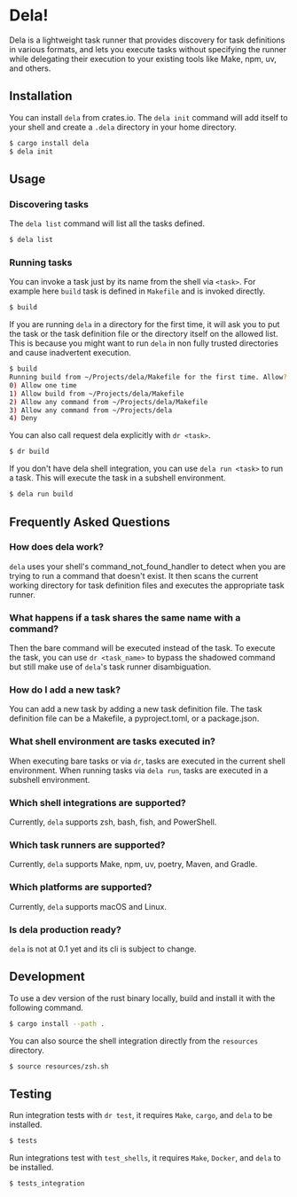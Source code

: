# Dela!

Dela is a lightweight task runner that provides discovery for task definitions in various formats, and lets you execute tasks without specifying the runner while delegating their execution to your existing tools like Make, npm, uv, and others.

## Installation

You can install `dela` from crates.io. The `dela init` command will add itself to your shell and create a `.dela` directory in your home directory.

```sh
$ cargo install dela
$ dela init
```

## Usage

### Discovering tasks
The `dela list` command will list all the tasks defined.

```sh
$ dela list
```

### Running tasks
You can invoke a task just by its name from the shell via `<task>`. For example here `build` task is defined in `Makefile` and is invoked directly.

```sh
$ build
```

If you are running `dela` in a directory for the first time, it will ask you to put the task or the task definition file  or the directory itself on the allowed list. This is because you might want to run `dela` in non fully trusted directories and cause inadvertent execution.

```sh
$ build
Running build from ~/Projects/dela/Makefile for the first time. Allow?
0) Allow one time
1) Allow build from ~/Projects/dela/Makefile
2) Allow any command from ~/Projects/dela/Makefile
3) Allow any command from ~/Projects/dela
4) Deny
```

You can also call request dela explicitly with `dr <task>`.

```sh
$ dr build
```

If you don't have dela shell integration, you can use `dela run <task>` to run a task. This will execute the task in a subshell environment.

```sh
$ dela run build
```

## Frequently Asked Questions

### How does dela work?

`dela` uses your shell's command_not_found_handler to detect when you are trying to run a command that doesn't exist. It then scans the current working directory for task definition files and executes the appropriate task runner.

### What happens if a task shares the same name with a command?

Then the bare command will be executed instead of the task. To execute the task, you can use `dr <task_name>` to bypass the shadowed command but still make use of `dela`'s task runner disambiguation.

### How do I add a new task?

You can add a new task by adding a new task definition file. The task definition file can be a Makefile, a pyproject.toml, or a package.json.

### What shell environment are tasks executed in?

When executing bare tasks or via `dr`, tasks are executed in the current shell environment. When running tasks via `dela run`, tasks are executed in a subshell environment.

### Which shell integrations are supported?

Currently, `dela` supports zsh, bash, fish, and PowerShell.

### Which task runners are supported?

Currently, `dela` supports Make, npm, uv, poetry, Maven, and Gradle.

### Which platforms are supported?

Currently, `dela` supports macOS and Linux.

### Is dela production ready?

`dela` is not at 0.1 yet and its cli is subject to change.

## Development

To use a dev version of the rust binary locally, build and install it with the following command.

```sh
$ cargo install --path .
```

You can also source the shell integration directly from the `resources` directory.

```sh
$ source resources/zsh.sh
```

## Testing
Run integration tests with `dr test`, it requires `Make`, `cargo`, and `dela` to be installed.

```sh
$ tests
```

Run integrations test with `test_shells`, it requires `Make`, `Docker`, and `dela` to be installed.

```sh
$ tests_integration
```
